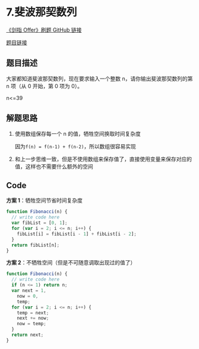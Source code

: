 # 7.斐波那契数列

[《剑指 Offer》刷题 GitHub 链接](https://github.com/zhning12/Coding-Interviews)

[题目链接](https://www.nowcoder.com/practice/c6c7742f5ba7442aada113136ddea0c3?tpId=13&tqId=11160&rp=1&ru=/ta/coding-interviews&qru=/ta/coding-interviews/question-ranking)

## 题目描述

大家都知道斐波那契数列，现在要求输入一个整数 n，请你输出斐波那契数列的第 n 项（从 0 开始，第 0 项为 0）。

n<=39

## 解题思路

1. 使用数组保存每一个 n 的值，牺牲空间换取时间复杂度

   因为`f(n) = f(n-1) + f(n-2)`，所以数组很容易实现

2. 和上一步思维一致，但是不使用数组来保存值了，直接使用变量来保存对应的值，这样也不需要什么额外的空间

## Code

**方案 1**：牺牲空间节省时间复杂度

```javascript
function Fibonacci(n) {
  // write code here
  var fibList = [0, 1];
  for (var i = 2; i <= n; i++) {
    fibList[i] = fibList[i - 1] + fibList[i - 2];
  }
  return fibList[n];
}
```

**方案 2**：不牺牲空间（但是不可随意调取出现过的值了）

```javascript
function Fibonacci(n) {
  // write code here
  if (n <= 1) return n;
  var next = 1,
    now = 0,
    temp;
  for (var i = 2; i <= n; i++) {
    temp = next;
    next += now;
    now = temp;
  }
  return next;
}
```
